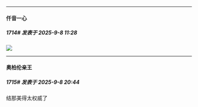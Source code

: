 ﻿
*****

####  仟音一心  
##### 1714#       发表于 2025-9-8 11:28

<img src="https://p.sda1.dev/26/1279f6922b89bfcd1a4ac0133d610474/image.jpg" referrerpolicy="no-referrer">


*****

####  奥柏伦亲王  
##### 1715#       发表于 2025-9-8 20:44

结那美得太权威了

